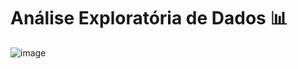 # Análise Exploratória de Dados 📊

![image](https://user-images.githubusercontent.com/106320313/215591495-45f9bdbb-4edb-448c-901d-7a1efea49907.png)
